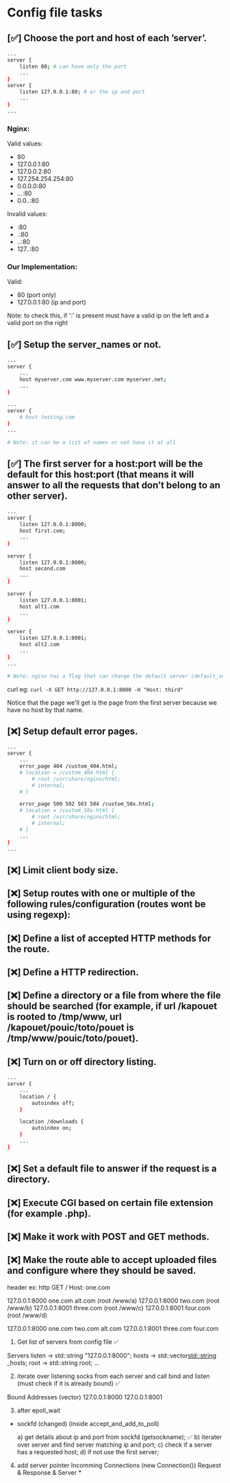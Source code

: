# Config file tasks

## [✅] Choose the port and host of each ’server’.
```bash    
...
server {
    listen 80; # can have only the port
    ...
}
server {
    listen 127.0.0.1:80; # or the ip and port
    ...
}
...
```

### Nginx:

Valid values:
- 80
- 127.0.0.1:80
- 127.0.0.2:80
- 127.254.254.254:80
- 0.0.0.0:80
- ...:80
- 0.0..:80

Invalid values:
- :80
- .:80
- ..:80
- 127..:80

### Our Implementation:

Valid:
- 80 (port only)
- 127.0.0.1:80 (ip and port)

Note: to check this, if ':' is present must have a valid ip on the left and a valid port on the right

## [✅] Setup the server_names or not.
```bash
...
server {
    ...
    host myserver.com www.myserver.com myserver.net;
    ...
}

...
server {
    # host testing.com
}
...

# Note: it can be a list of names or not have it at all
```


## [✅] The first server for a host:port will be the default for this host:port (that means it will answer to all the requests that don’t belong to an other server).
```bash
...
server {
    listen 127.0.0.1:8000;
    host first.com;
    ...
}

server {
    listen 127.0.0.1:8000;
    host second.com
    ...
}

server {
    listen 127.0.0.1:8001;
    host alt1.com
    ...
}

server {
    listen 127.0.0.1:8001;
    host alt2.com
    ...
}
...

# Note: nginx has a flag that can change the default server (default_server at the end of the listen line) but we'll not use this here because the subject dictates that we must use the first server as the default one.

```
curl eg: `curl -X GET http://127.0.0.1:8000 -H "Host: third"`

Notice that the page we'll get is the page from the first server because we have no host by that name.


## [❌] Setup default error pages.
```bash
...
server {
    ...
    error_page 404 /custom_404.html;
    # location = /custom_404.html {
        # root /usr/share/nginx/html;
        # internal;
    # }

    error_page 500 502 503 504 /custom_50x.html;
    # location = /custom_50x.html {
        # root /usr/share/nginx/html;
        # internal;
    # }
    ...
}
...
```

## [❌] Limit client body size.
## [❌] Setup routes with one or multiple of the following rules/configuration (routes wont be using regexp):
## [❌] Define a list of accepted HTTP methods for the route.
## [❌] Define a HTTP redirection.
## [❌] Define a directory or a file from where the file should be searched (for example, if url /kapouet is rooted to /tmp/www, url /kapouet/pouic/toto/pouet is /tmp/www/pouic/toto/pouet).

## [❌] Turn on or off directory listing.
```bash
...
server {
    ...
    location / {
		autoindex off;
    }

    location /downloads {
		autoindex on;
    }
    ...
}
```

## [❌] Set a default file to answer if the request is a directory.
## [❌] Execute CGI based on certain file extension (for example .php).
## [❌] Make it work with POST and GET methods.
## [❌] Make the route able to accept uploaded files and configure where they should be saved.


header ex:
http GET /
Host: one.com



127.0.0.1:8000 one.com alt.com (root /www/a)
127.0.0.1:8000 two.com (root /www/b)
127.0.0.1:8001 three.com (root /www/c)
127.0.0.1:8001 four.com (root /www/d)

127.0.0.1:8000 one.com two.com alt.com
127.0.0.1:8001 three.com four.com


1) Get list of servers from config file ✅

Servers 
listen -> std::string "127.0.0.1:8000";
hosts -> std::vector<std::string> _hosts;
root -> std::string root;
...

2) iterate over listening socks from each server and call bind and listen (must check if it is already bound) ✅

Bound Addresses (vector)
127.0.0.1:8000
127.0.0.1:8001


3) after epoll_wait

- sockfd (changed) (inside accept_and_add_to_poll)

    a) get details about ip and port from sockfd (getsockname); ✅
    b) iterater over server and find server matching ip and port;
    c) check if a server has a requested host;
    d) if not use the first server;


4) add server pointer
Incomming Connections (new Connection())
Request &
Response &
Server *